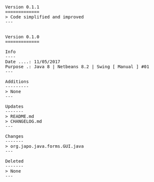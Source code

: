 <pre>

Version 0.1.1
=============
> Code simplified and improved
---


Version 0.1.0
=============

Info
----
Date ....: 11/05/2017
Purpose .: Java 8 | Netbeans 8.2 | Swing [ Manual ] #01
---

Additions
---------
> None
---

Updates
-------
> README.md
> CHANGELOG.md
---

Changes
-------
> org.japo.java.forms.GUI.java
---

Deleted
-------
> None
---

</pre>